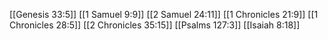[[Genesis 33:5]]
[[1 Samuel 9:9]]
[[2 Samuel 24:11]]
[[1 Chronicles 21:9]]
[[1 Chronicles 28:5]]
[[2 Chronicles 35:15]]
[[Psalms 127:3]]
[[Isaiah 8:18]]
